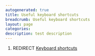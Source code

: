```yaml
---
autogenerated: true
title: Useful keyboard shortcuts
breadcrumb: Useful keyboard shortcuts
layout: page
categories: 
description: test description
---
```


1.  REDIRECT [Keyboard shortcuts](Keyboard_shortcuts "wikilink")
